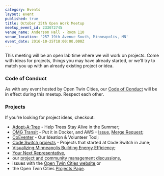 ```yaml
---
category: Events
layout: event
published: true
title: October 25th Open Work Meetup
meetup_event_id: 233072745
venue_name: Anderson Hall - Room 110
venue_location: '257 19th Avenue South, Minneapolis, MN'
event_date: 2016-10-25T18:00:00.000Z
---
```


This meeting will be an open lab time where we will work on projects. Come with
ideas for projects, things you may have already started, or we'll try to match
you up with an already existing project or idea.

### Code of Conduct

As with any event hosted by Open Twin Cities, our [Code of Conduct](/about/code-of-conduct/) 
will be in effect during this meetup. Respect each other.

### Projects

If you're looking for project ideas, checkout: 

- [Adopt-A-Tree](https://github.com/ballPointPenguin/adopt-a-tree) - Help Trees Stay Alive in the Summer;
- [OMG Transit](https://github.com/omgtransit/omgtransit) - Put it in Docker, and AWS - [Issue](https://github.com/omgtransit/omgtransit/issues/1), [Merge Request](https://github.com/omgtransit/omgtransit/pull/4); 
- [CoEventer](https://github.com/campuscodefest/ccf) - Our Ideation & Volunteer Tool;
- [Code Switch projects](/2016/06/13/codeswitch-projects/) - Projects that started at Code Switch in June; 
- [Visualizing Minneapolis Building Energy Efficiency](https://groups.google.com/forum/#!topic/twin-cities-brigade/fCqgHHATNw8);
- [Your Next Representative](https://groups.google.com/forum/#!topic/twin-cities-brigade/SbX4B_Fhp7w),
- our [project and community management discussions](http://bit.ly/manageOTC),
- issues with the [Open Twin Cities website](https://github.com/OpenTwinCities/opentwincities.github.com),or 
- the Open Twin Cities [Projects Page](/projects).

